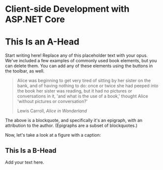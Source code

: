 # Client-side Development with ASP.NET Core

# This Is an A-Head

Start writing here! Replace any of this placeholder text with your opus. We've included a few examples of commonly used book elements, but you can delete them. You can add any of these elements using the buttons in the toolbar, as well.

> Alice was beginning to get very tired of sitting by her sister on the bank, and of having nothing to do: once or twice she had peeped into the book her sister was reading, but it had no pictures or conversations in it, 'and what is the use of a book,' thought Alice 'without pictures or conversation?'
>
> Lewis Carroll, _Alice in Wonderland_

The above is a blockquote, and specifically it's an epigraph, with an attribution to the author. \(Epigraphs are a subset of blockquotes.\)

Now, let's take a look at a figure with a caption:

## This Is a B-Head

Add your text here.

